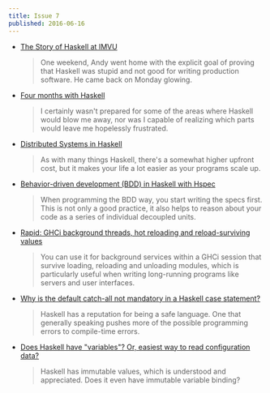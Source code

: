 ```yaml
---
title: Issue 7
published: 2016-06-16
---
```


-   [The Story of Haskell at IMVU](https://chadaustin.me/2016/06/the-story-of-haskell-at-imvu/)

    > One weekend, Andy went home with the explicit goal of proving that Haskell was stupid and not good for writing production software. He came back on Monday glowing.

-   [Four months with Haskell](https://lexi-lambda.github.io/blog/2016/06/12/four-months-with-haskell/)

    > I certainly wasn't prepared for some of the areas where Haskell would blow me away, nor was I capable of realizing which parts would leave me hopelessly frustrated.

-   [Distributed Systems in Haskell](http://yager.io/Distributed/Distributed.html)

    > As with many things Haskell, there's a somewhat higher upfront cost, but it makes your life a lot easier as your programs scale up.

-   [Behavior-driven development (BDD) in Haskell with Hspec](https://www.stackbuilders.com/tutorials/haskell/bdd-in-haskell-with-hspec/)

    > When programming the BDD way, you start writing the specs first. This is not only a good practice, it also helps to reason about your code as a series of individual decoupled units.

-   [Rapid: GHCi background threads, hot reloading and reload-surviving values](http://hackage.haskell.org/package/rapid-0.1.1/docs/Rapid.html)

    > You can use it for background services within a GHCi session that survive loading, reloading and unloading modules, which is particularly useful when writing long-running programs like servers and user interfaces.

-   [Why is the default catch-all not mandatory in a Haskell case statement?](http://stackoverflow.com/questions/37782046/why-is-the-default-catch-all-not-mandatory-in-a-haskell-case-statement)

    > Haskell has a reputation for being a safe language. One that generally speaking pushes more of the possible programming errors to compile-time errors.

-   [Does Haskell have "variables"? Or, easiest way to read configuration data?](http://stackoverflow.com/questions/37770984/does-haskell-have-variables-or-easiest-way-to-read-configuration-data)

    > Haskell has immutable values, which is understood and appreciated. Does it even have immutable variable binding?
